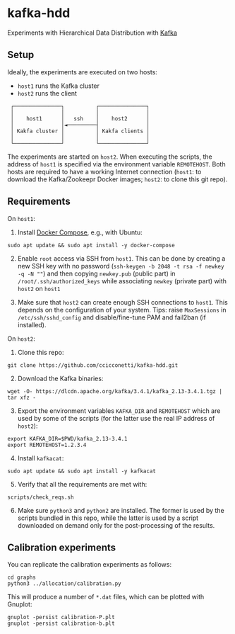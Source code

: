 # kafka-hdd

Experiments with Hierarchical Data Distribution with [Kafka](https://kafka.apache.org/)

## Setup

Ideally, the experiments are executed on two hosts:

- `host1` runs the Kafka cluster
- `host2` runs the client

```
 ┌───────────────┐          ┌───────────────┐
 │               │          │               │
 │    host1      │   ssh    │    host2      │
 │               │◄─────────┤               │
 │ Kakfa cluster │          │ Kakfa clients │
 │               │          │               │
 └───────────────┘          └───────────────┘
```

The experiments are started on `host2`.
When executing the scripts, the address of `host1` is specified via the environment variable `REMOTEHOST`.
Both hosts are required to have a working Internet connection (`host1`: to download the Kafka/Zookeepr Docker images; `host2`: to clone this git repo).

## Requirements


On `host1`:

1. Install [Docker Compose](https://docs.docker.com/compose/), e.g., with Ubuntu:

```
sudo apt update && sudo apt install -y docker-compose
```

2. Enable `root` access via SSH from `host1`. This can be done by creating a new SSH key with no password (`ssh-keygen -b 2048 -t rsa -f newkey -q -N ""`) and then copying `newkey.pub` (public part) in `/root/.ssh/authorized_keys` while associating `newkey` (private part) with `host2` on `host1`

3. Make sure that `host2` can create enough SSH connections to `host1`. This depends on the configuration of your system. Tips: raise `MaxSessions` in `/etc/ssh/sshd_config` and disable/fine-tune PAM and fail2ban (if installed).

On `host2`:

1. Clone this repo:

```
git clone https://github.com/ccicconetti/kafka-hdd.git
```

2. Download the Kafka binaries:

```
wget -O- https://dlcdn.apache.org/kafka/3.4.1/kafka_2.13-3.4.1.tgz | tar xfz -
```

3. Export the environment variables `KAFKA_DIR` and `REMOTEHOST` which are used by some of the scripts (for the latter use the real IP address of `host2`):

```
export KAFKA_DIR=$PWD/kafka_2.13-3.4.1
export REMOTEHOST=1.2.3.4
```

4. Install `kafkacat`:

```
sudo apt update && sudo apt install -y kafkacat
```

5. Verify that all the requirements are met with:

```
scripts/check_reqs.sh
```

6. Make sure `python3` and `python2` are installed. The former is used by the scripts bundled in this repo, while the latter is used by a script downloaded on demand only for the post-processing of the results.

## Calibration experiments

You can replicate the calibration experiments as follows:

```
cd graphs
python3 ../allocation/calibration.py
```

This will produce a number of `*.dat` files, which can be plotted with Gnuplot:

```
gnuplot -persist calibration-P.plt
gnuplot -persist calibration-b.plt
```